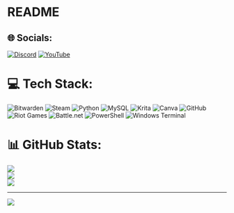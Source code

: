 # README


## 🌐 Socials:
[![Discord](https://img.shields.io/badge/Discord-%237289DA.svg?logo=discord&logoColor=white)](https://discord.gg/_tat3n_) [![YouTube](https://img.shields.io/badge/YouTube-%23FF0000.svg?logo=YouTube&logoColor=white)](https://youtube.com/@@Tantannleboww) 

# 💻 Tech Stack:
![Bitwarden](https://img.shields.io/badge/bitwarden-%23175DDC.svg?style=for-the-badge&logo=bitwarden&logoColor=white) ![Steam](https://img.shields.io/badge/steam-%23000000.svg?style=for-the-badge&logo=steam&logoColor=white) ![Python](https://img.shields.io/badge/python-3670A0?style=for-the-badge&logo=python&logoColor=ffdd54) ![MySQL](https://img.shields.io/badge/mysql-4479A1.svg?style=for-the-badge&logo=mysql&logoColor=white) ![Krita](https://img.shields.io/badge/Krita-203759?style=for-the-badge&logo=krita&logoColor=EEF37B) ![Canva](https://img.shields.io/badge/Canva-%2300C4CC.svg?style=for-the-badge&logo=Canva&logoColor=white) ![GitHub](https://img.shields.io/badge/github-%23121011.svg?style=for-the-badge&logo=github&logoColor=white) ![Riot Games](https://img.shields.io/badge/riotgames-D32936.svg?style=for-the-badge&logo=riotgames&logoColor=white) ![Battle.net](https://img.shields.io/badge/battle.net-%2300AEFF.svg?style=for-the-badge&logo=battle.net&logoColor=white) ![PowerShell](https://img.shields.io/badge/PowerShell-%235391FE.svg?style=for-the-badge&logo=powershell&logoColor=white) ![Windows Terminal](https://img.shields.io/badge/Windows%20Terminal-%234D4D4D.svg?style=for-the-badge&logo=windows-terminal&logoColor=white)
# 📊 GitHub Stats:
![](https://github-readme-stats.vercel.app/api?username=Leytan&theme=dark&hide_border=false&include_all_commits=false&count_private=false)<br/>
![](https://nirzak-streak-stats.vercel.app/?user=Leytan&theme=dark&hide_border=false)<br/>
![](https://github-readme-stats.vercel.app/api/top-langs/?username=Leytan&theme=dark&hide_border=false&include_all_commits=false&count_private=false&layout=compact)

---
[![](https://visitcount.itsvg.in/api?id=Leytan&icon=4&color=0)](https://visitcount.itsvg.in)

<!-- Proudly created with GPRM ( https://gprm.itsvg.in ) -->
